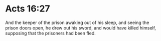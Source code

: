# Acts 16:27

And the keeper of the prison awaking out of his sleep, and seeing the prison doors open, he drew out his sword, and would have killed himself, supposing that the prisoners had been fled.